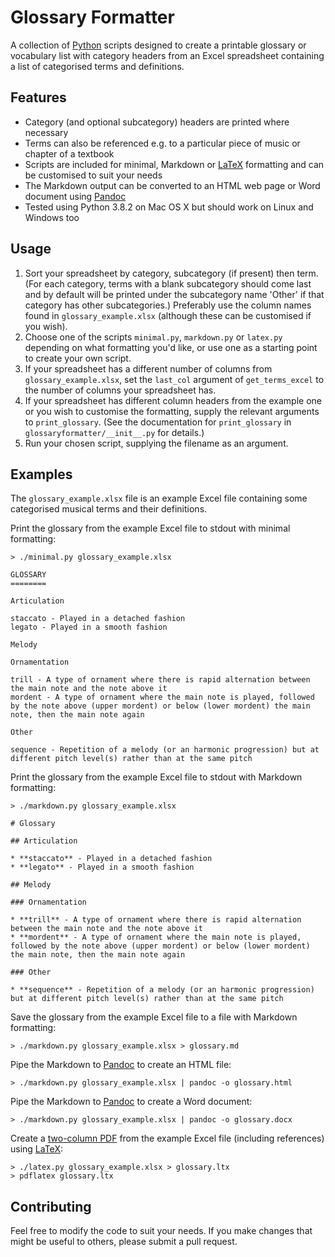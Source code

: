 # Glossary Formatter

A collection of [Python](https://www.python.org) scripts designed to create a printable glossary or vocabulary list with category headers from an Excel spreadsheet containing a list of categorised terms and definitions.

## Features

* Category (and optional subcategory) headers are printed where necessary
* Terms can also be referenced e.g. to a particular piece of music or chapter of a textbook
* Scripts are included for minimal, Markdown or [LaTeX](http://www.latex-project.org) formatting and can be customised to suit your needs
* The Markdown output can be converted to an HTML web page or Word document using [Pandoc](http://pandoc.org) 
* Tested using Python 3.8.2 on Mac OS X but should work on Linux and Windows too

## Usage

1. Sort your spreadsheet by category, subcategory (if present) then term. (For each category, terms with a blank subcategory should come last and by default will be printed under the subcategory name 'Other' if that category has other subcategories.) Preferably use the column names found in `glossary_example.xlsx` (although these can be customised if you wish).
1. Choose one of the scripts `minimal.py`, `markdown.py` or `latex.py` depending on what formatting you'd like, or use one as a starting point to create your own script.
1. If your spreadsheet has a different number of columns from `glossary_example.xlsx`, set the `last_col` argument of `get_terms_excel` to the number of columns your spreadsheet has.
1. If your spreadsheet has different column headers from the example one or you wish to customise the formatting, supply the relevant arguments to `print_glossary`. (See the documentation for `print_glossary` in `glossaryformatter/__init__.py` for details.)
1. Run your chosen script, supplying the filename as an argument.

## Examples

The `glossary_example.xlsx` file is an example Excel file containing some categorised musical terms and their definitions.

Print the glossary from the example Excel file to stdout with minimal formatting:

```
> ./minimal.py glossary_example.xlsx

GLOSSARY
========

Articulation

staccato - Played in a detached fashion
legato - Played in a smooth fashion

Melody

Ornamentation

trill - A type of ornament where there is rapid alternation between the main note and the note above it
mordent - A type of ornament where the main note is played, followed by the note above (upper mordent) or below (lower mordent) the main note, then the main note again

Other

sequence - Repetition of a melody (or an harmonic progression) but at different pitch level(s) rather than at the same pitch
```

Print the glossary from the example Excel file to stdout with Markdown formatting:

```
> ./markdown.py glossary_example.xlsx

# Glossary

## Articulation

* **staccato** - Played in a detached fashion
* **legato** - Played in a smooth fashion

## Melody

### Ornamentation

* **trill** - A type of ornament where there is rapid alternation between the main note and the note above it
* **mordent** - A type of ornament where the main note is played, followed by the note above (upper mordent) or below (lower mordent) the main note, then the main note again

### Other

* **sequence** - Repetition of a melody (or an harmonic progression) but at different pitch level(s) rather than at the same pitch
```

Save the glossary from the example Excel file to a file with Markdown formatting:

	> ./markdown.py glossary_example.xlsx > glossary.md

Pipe the Markdown to [Pandoc](http://pandoc.org) to create an HTML file:

	> ./markdown.py glossary_example.xlsx | pandoc -o glossary.html

Pipe the Markdown to [Pandoc](http://pandoc.org) to create a Word document:

	> ./markdown.py glossary_example.xlsx | pandoc -o glossary.docx

Create a [two-column PDF](example.pdf) from the example Excel file (including references) using [LaTeX](http://www.latex-project.org):

	> ./latex.py glossary_example.xlsx > glossary.ltx
	> pdflatex glossary.ltx

## Contributing

Feel free to modify the code to suit your needs. If you make changes that might be useful to others, please submit a pull request.
